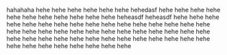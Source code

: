 hahahaha
hehe
hehe
hehe
hehe
hehe
hehe
hehedasf
hehe
hehe
hehe
hehe
hehe
hehe
hehe
hehe
hehe
hehe
hehe
heheasdf
heheasdf
hehe
hehe
hehe
hehe
hehe
hehe
hehe
hehe
hehe
hehe
hehe
hehe
hehe
hehe
hehe
hehe
hehe
hehe
hehe
hehe
hehe
hehe
hehe
hehe
hehe
hehe
hehe
hehe
hehe
hehe
hehe
hehe
hehe
hehe
hehe
hehe
hehe
hehe
hehe
hehe
hehe
hehe
hehe
hehe
hehe
hehe
hehe
hehe
hehe
hehe
